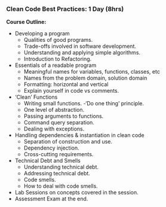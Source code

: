 ### Clean Code Best Practices: 1 Day (8hrs)

**Course Outline:**
* Developing a program
	- Qualities of good programs.
	- Trade-offs involved in software development.
	- Understanding and applying simple algorithms.
	- Introduction to Refactoring.
* Essentials of a readable program
	- Meaningful names for variables, functions, classes, etc
	- Names from the problem domain, solution domain
	- Formatting: horizontal and vertical
	- Explain yourself in code vs comments.
* ‘Clean’ Functions
	- Writing small functions.
	-‘Do one thing’ principle.
	- One level of abstraction.
	- Passing arguments to functions.
	- Command query separation.
	- Dealing with exceptions.
* Handling dependencies & instantiation in clean code
	- Separation of construction and use.
	- Dependency injection.
	- Cross-cutting requirements.
* Technical Debt and Smells
	- Understanding technical debt.
	- Addressing technical debt.
	- Code smells.
	-   How to deal with code smells.
* Lab Sessions on concepts covered in the session.
* Assessment Exam at the end.